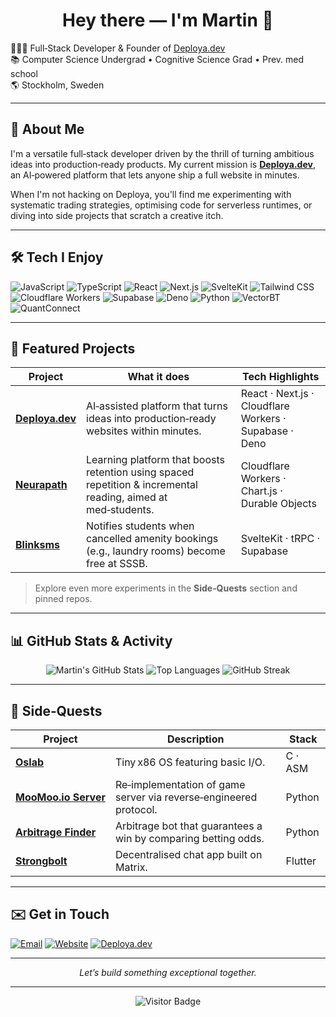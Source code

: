 <h1 align="center">Hey there — I'm Martin 👋</h1>

<p align="left">
  👨🏻‍🎓 Full‑Stack Developer & Founder of <a href="https://deploya.dev">Deploya.dev</a></br>
  📚 Computer Science Undergrad • Cognitive Science Grad • Prev. med school</br>
  🌎 Stockholm, Sweden
</p>

---

## 🚀 About Me

I'm a versatile full‑stack developer driven by the thrill of turning ambitious ideas into production‑ready products. My current mission is **<a href="https://deploya.dev">Deploya.dev</a>**, an AI‑powered platform that lets anyone ship a full website in minutes.

When I'm not hacking on Deploya, you'll find me experimenting with systematic trading strategies, optimising code for serverless runtimes, or diving into side projects that scratch a creative itch.

---

## 🛠️ Tech I Enjoy

![JavaScript](https://img.shields.io/badge/-JavaScript-000?style=for-the-badge\&logo=javascript)
![TypeScript](https://img.shields.io/badge/-TypeScript-000?style=for-the-badge\&logo=typescript)
![React](https://img.shields.io/badge/-React-000?style=for-the-badge\&logo=react)
![Next.js](https://img.shields.io/badge/-Next.js-000?style=for-the-badge\&logo=next.js)
![SvelteKit](https://img.shields.io/badge/-SvelteKit-000?style=for-the-badge\&logo=svelte)
![Tailwind CSS](https://img.shields.io/badge/-Tailwind%20CSS-000?style=for-the-badge\&logo=tailwind-css)
![Cloudflare Workers](https://img.shields.io/badge/-Cloudflare%20Workers-000?style=for-the-badge\&logo=cloudflare)
![Supabase](https://img.shields.io/badge/-Supabase-000?style=for-the-badge\&logo=supabase)
![Deno](https://img.shields.io/badge/-Deno-000?style=for-the-badge\&logo=deno)
![Python](https://img.shields.io/badge/-Python-000?style=for-the-badge\&logo=python)
![VectorBT](https://img.shields.io/badge/-VectorBT-000?style=for-the-badge\&logo=python)
![QuantConnect](https://img.shields.io/badge/-QuantConnect-000?style=for-the-badge\&logo=python)

---

## 🌟 Featured Projects

| Project                                | What it does                                                                                                  | Tech Highlights                                        |
| -------------------------------------- | ------------------------------------------------------------------------------------------------------------- | ------------------------------------------------------ |
| **[Deploya.dev](https://deploya.dev)** | AI‑assisted platform that turns ideas into production‑ready websites within minutes.                          | React · Next.js · Cloudflare Workers · Supabase · Deno |
| **[Neurapath](https://github.com/neurapath-labs)**                           | Learning platform that boosts retention using spaced repetition & incremental reading, aimed at med‑students. | Cloudflare Workers · Chart.js · Durable Objects        |
| **[Blinksms](https://github.com/blinksms-labs)**                        | Notifies students when cancelled amenity bookings (e.g., laundry rooms) become free at SSSB.                  | SvelteKit · tRPC · Supabase                            |

> Explore even more experiments in the **Side‑Quests** section and pinned repos.

---

## 📊 GitHub Stats & Activity

<p align="center">
  <img src="https://github-readme-stats.vercel.app/api?username=Nopsled&show_icons=true&rank_icon=default&hide_rank=false&border_radius=8&theme=transparent" alt="Martin's GitHub Stats"/>
  <img src="https://github-readme-stats.vercel.app/api/top-langs/?username=Nopsled&layout=compact&border_radius=8&theme=transparent" alt="Top Languages"/>
  <img src="https://github-readme-streak-stats.herokuapp.com/?user=Nopsled&hide_border=true&theme=transparent" alt="GitHub Streak"/>
</p>

---

## 🧩 Side‑Quests

| Project              | Description                                                       | Stack   |
| -------------------- | ----------------------------------------------------------------- | ------- |
| **[Oslab](https://github.com/Nopsled/oslab)**            | Tiny x86 OS featuring basic I/O.                                  | C · ASM |
| **[MooMoo.io Server](https://github.com/Nopsled/remoo-game-server)** | Re‑implementation of game server via reverse‑engineered protocol. | Python  |
| **[Arbitrage Finder](https://github.com/Nopsled/arbitrage-finder)**          | Arbitrage bot that guarantees a win by comparing betting odds.    | Python  |
| **[Strongbolt](https://github.com/Nopsled/strongbolt)**       | Decentralised chat app built on Matrix.                           | Flutter |

---

## ✉️ Get in Touch

[![Email](https://img.shields.io/badge/Email-Hello@martinjakobsson.se-informational?style=for-the-badge\&logo=gmail)](mailto:Hello@martinjakobsson.se)
[![Website](https://img.shields.io/badge/Portfolio-martinjakobsson.se-11abfb?style=for-the-badge\&logo=Firefox-Browser)](https://martinjakobsson.se)
[![Deploya.dev](https://img.shields.io/badge/Deploya.dev-Live_Project-fb8903?style=for-the-badge\&logo=vercel)](https://deploya.dev)

---

<p align="center"><i>Let’s build something exceptional together.</i></p>

---

<!-- Visitor counter -->

<p align="center">
  <img src="https://komarev.com/ghpvc/?username=Nopsled&style=flat-square" alt="Visitor Badge"/>
</p>
